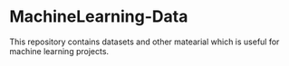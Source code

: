 # MachineLearning-Data
This repository contains datasets and other matearial which is useful for machine learning projects.
